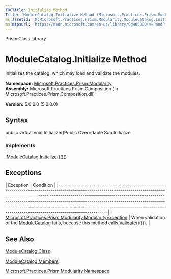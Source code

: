 ```yaml
---
TOCTitle: Initialize Method
Title: 'ModuleCatalog.Initialize Method (Microsoft.Practices.Prism.Modularity)'
ms:assetid: 'M:Microsoft.Practices.Prism.Modularity.ModuleCatalog.Initialize'
ms:mtpsurl: 'https://msdn.microsoft.com/en-us/library/Gg405880(v=PandP.50)'
---
```


Prism Class Library

ModuleCatalog.Initialize Method
===================================

Initializes the catalog, which may load and validate the modules.

**Namespace:** [Microsoft.Practices.Prism.Modularity](https://msdn.microsoft.com/library/microsoft.practices.prism.modularity)
**Assembly:** Microsoft.Practices.Prism.Composition (in Microsoft.Practices.Prism.Composition.dll)

**Version:** 5.0.0.0 (5.0.0.0)

## Syntax


public virtual void Initialize()Public Overridable Sub Initialize
### Implements

[IModuleCatalog.Initialize()()()](https://msdn.microsoft.com/library/microsoft.practices.prism.modularity.imodulecatalog.initialize)

Exceptions
----------

<span id="exceptionsToggle"></span>
| Exception                                                                                                                                             | Condition                                                                                                                                                                                                                                                            |
|-------------------------------------------------------------------------------------------------------------------------------------------------------|----------------------------------------------------------------------------------------------------------------------------------------------------------------------------------------------------------------------------------------------------------------------|
| [Microsoft.Practices.Prism.Modularity.ModularityException](https://msdn.microsoft.com/library/microsoft.practices.prism.modularity.modularityexception) | When validation of the [ModuleCatalog](https://msdn.microsoft.com/library/microsoft.practices.prism.modularity.modulecatalog) fails, because this method calls [Validate()()()](https://msdn.microsoft.com/library/microsoft.practices.prism.modularity.modulecatalog.validate). |

See Also
--------


[ModuleCatalog Class](https://msdn.microsoft.com/library/microsoft.practices.prism.modularity.modulecatalog)

[ModuleCatalog Members](https://msdn.microsoft.com/allmembers.t:microsoft.practices.prism.modularity.modulecatalog)

[Microsoft.Practices.Prism.Modularity Namespace](https://msdn.microsoft.com/library/microsoft.practices.prism.modularity)
